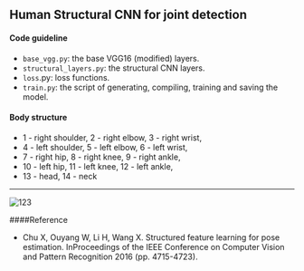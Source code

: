 ## Human Structural CNN for joint detection

#### Code guideline
* ```base_vgg.py```:  the base VGG16 (modified) layers.
* ```structural_layers.py```:  the structural CNN layers.
* ```loss```.py: loss functions. 
* ```train.py```: the script of generating, compiling, training and saving the model. 


#### Body structure
* 1 - right shoulder, 2 - right elbow, 3 - right wrist, 
* 4 - left shoulder, 5 - left elbow, 6 - left wrist, 
* 7 - right hip, 8 - right knee, 9 - right ankle, 
* 10 - left hip, 11 - left knee, 12 - left ankle, 
* 13 - head, 14 - neck

---
![123](/home/brianyao/Documents/AI_challenger/readme_fig/human_body_structure.png  "Human body structure")

####Reference
* Chu X, Ouyang W, Li H, Wang X. Structured feature learning for pose estimation. InProceedings of the IEEE Conference on Computer Vision and Pattern Recognition 2016 (pp. 4715-4723).
